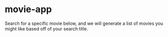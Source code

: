# movie-app
 Search for a specific movie below, and we will generate a list of movies you might like based off of your search title. 